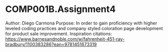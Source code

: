 # COMP001B.Assignment4
Author: Diego Carmona
Purpose: In order to gain proficiency with higher leveled coding practices and company styled coloration page development for product sale improvement.
Inspiration citations: https://www.barnesandnoble.com/w/fahrenheit-451-ray-bradbury/1100383286?ean=9781451673319